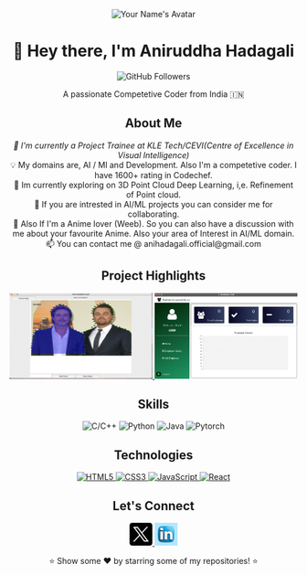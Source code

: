 <!-- Header -->
<p align="center">
  <img src="res/Screenshot 2023-09-08 at 1.06.24 PM.png" alt="Your Name's Avatar" width="80" height="50" />
</p>

<h1 align="center">👋 Hey there, I'm Aniruddha Hadagali</h1>

<p align="center">
  <!-- Add badges, for example, GitHub followers -->
  <img src="https://img.shields.io/github/followers/YourGitHubUsername?label=Followers&style=social" alt="GitHub Followers" />
  
  <!-- Add more badges as desired, like Twitter followers, stars, forks, etc. -->
</p>

<!-- Introduction -->
<p align="center">A passionate Competetive Coder from India 🇮🇳 </p>

<!-- About Me -->
<h2 align="center">About Me</h2>

<p align="center">
  <em>💼 I'm currently a Project Trainee  at KLE Tech/CEVI(Centre of Excellence in Visual Intelligence)</em><br>
  💡 My domains are, AI / Ml and Development. Also I'm a competetive coder. I have 1600+ rating in Codechef.<br>
  🌱 Im currently exploring on 3D Point Cloud Deep Learning, i,e. Refinement of Point cloud. <br>
  👯 If you are intrested in AI/ML projects you can consider me for collaborating. <br>
  💬 Also If I'm a Anime lover (Weeb). So you can also have a discussion with me about your favourite Anime. Also your area of Interest in AI/ML domain.<br>
  📫 You can contact me @ anihadagali.official@gmail.com<br>
</p>

<!-- Portfolio -->
<h2 align="center">Project Highlights</h2>

<p align="center">
  <!-- Project 1 -->
  <a href="Link to Project 1">
    <img src="res/Screenshot 2023-09-14 at 10.37.49 PM.png" alt="AI Annotation Application" width="250" height="150" />
  </a>
  <!-- Project 2 -->
  <a href="Link to Project 2">
    <img src="res/Screenshot 2023-09-14 at 10.56.32 PM.png" alt="JavaFX Project" width="250" height="150" />
  </a>
  <!-- Add more projects as desired -->
</p>

<!-- Skills -->
<h2 align="center">Skills</h2>

<p align="center">
  <!-- Badges for C/C++, Python, and Java -->
  <img src="https://img.shields.io/badge/C/C++-blue" alt="C/C++" />
  <img src="https://img.shields.io/badge/Python-green" alt="Python" />
  <img src="https://img.shields.io/badge/Java-orange" alt="Java" />

  <img src="https://img.shields.io/badge/Pytorch-Red" alt="Pytorch" />
</p>


<!-- Technologies -->
<h2 align="center">Technologies</h2>

<p align="center">
  <!-- Technology icons with links or tooltips -->
  <a href="#" title="HTML5">
    <img src="html5-icon.png" alt="HTML5" width="40" height="40" />
  </a>
  <a href="#" title="CSS3">
    <img src="css3-icon.png" alt="CSS3" width="40" height="40" />
  </a>
  <a href="#" title="JavaScript">
    <img src="javascript-icon.png" alt="JavaScript" width="40" height="40" />
  </a>
  <a href="#" title="React">
    <img src="react-icon.png" alt="React" width="40" height="40" />
  </a>
  <!-- Add more technology icons with links or tooltips as needed -->
</p>


<!-- Let's Connect -->
<h2 align="center">Let's Connect</h2>

<p align="center">
  <!-- Add social media links or icons -->
  <a href="https://twitter.com/ani_hadagali">
    <img src="res/twitter-x-logo-42554.png" alt="Twitter" width="40" height="40" />
  </a>
  <a href="https://www.linkedin.com/in/aniruddha-hadagali-851885218/">
    <img src="res/8379992.jpg" alt="LinkedIn" width="40" height="40" />
  </a>
  <!-- Add more social media links as needed -->
</p>

<p align="center">⭐️ Show some ❤️ by starring some of my repositories! ⭐️</p>
